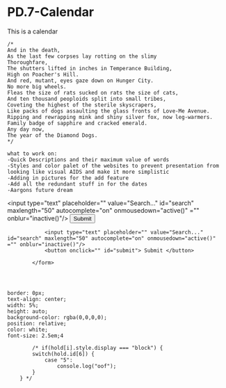 # PD.7-Calendar
This is a calendar 

	/* 
	And in the death,
	As the last few corpses lay rotting on the slimy
	Thoroughfare,
	The shutters lifted in inches in Temperance Building,
	High on Poacher's Hill.
	And red, mutant, eyes gaze down on Hunger City.
	No more big wheels.
	Fleas the size of rats sucked on rats the size of cats,
	And ten thousand peoploids split into small tribes,
	Coveting the highest of the sterile skyscrapers,
	Like packs of dogs assaulting the glass fronts of Love-Me Avenue.
	Ripping and rewrapping mink and shiny silver fox, now leg-warmers.
	Family badge of sapphire and cracked emerald.
	Any day now,
	The year of the Diamond Dogs.
	*/
	
	what to work on: 
	-Quick Descriptions and their maximum value of words
	-Styles and color palet of the websites to prevent presentation from looking like visual AIDS and make it more simplistic
	-Adding in pictures for the add feature
	-Add all the redundant stuff in for the dates
	-Aargons future dream
	
	
	

<input type="text" placeholder="" value="Search..." id="search" maxlength="50" autocomplete="on" onmousedown="active()" ="" onblur="inactive()"/>
<input type="submit" id="submit" value="Submit" onclick="SearchBar()"/>

<form action="">
			
	   			<input type="text" placeholder="" value="Search..." id="search" maxlength="50" autocomplete="on" onmousedown="active()" ="" onblur="inactive()"/>
				<button onclick="" id="submit"> Submit </button> 
		
			</form>
			
			
			
			
	border: 0px;
    text-align: center;
    width: 5%;
    height: auto;
    background-color: rgba(0,0,0,0);
    position: relative;
    color: white;
    font-size: 2.5em;4
	
			/* if(hold[i].style.display === "block") {
			switch(hold.id[6]) {
				case "5":
					console.log("oof");
			} 
		} */